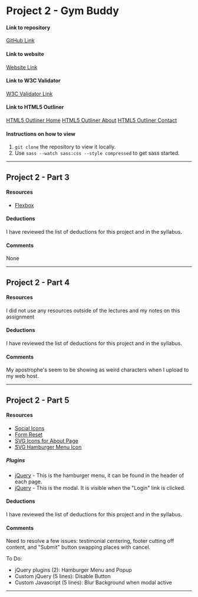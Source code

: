 # Project 2 - Gym Buddy

#### Link to repository
[GitHub Link](https://github.com/jessicasmall7/project-2_small-jessica)

#### Link to website
[Website Link](http://jessicasmalldesign.com/project-2)

#### Link to W3C Validator
[W3C Validator Link](www.google.com)

#### Link to HTML5 Outliner
[HTML5 Outliner Home](www.google.com)
[HTML5 Outliner About](www.google.com)
[HTML5 Outliner Contact](www.google.com)


#### Instructions on how to view
1. `git clone` the repository to view it locally.
2. Use `sass --watch sass:css --style compressed` to get sass started.

---

## Project 2 - Part 3

#### Resources
- [Flexbox](https://css-tricks.com/snippets/css/a-guide-to-flexbox/)

#### Deductions
I have reviewed the list of deductions for this project and in the syllabus.

#### Comments
None

---

## Project 2 - Part 4

#### Resources
I did not use any resources outside of the lectures and my notes on this assignment

#### Deductions
I have reviewed the list of deductions for this project and in the syllabus.

#### Comments
My apostrophe's seem to be showing as weird characters when I upload to my web host.

---

## Project 2 - Part 5

#### Resources
- [Social Icons](https://simpleicons.org/)
- [Form Reset](https://www.w3schools.com/tags/att_button_type.asp)
- [SVG Icons for About Page](https://icomoon.io/app/#/select)
- [SVG Hamburger Menu Icon](https://www.iconfinder.com/icons/134216/hamburger_lines_menu_icon)

##### Plugins
- [jQuery](www.google.com) - This is the hamburger menu, it can be found in the header of each page.
- [jQuery](www.google.com) - This is the modal. It is visible when the "Login" link is clicked.

#### Deductions
I have reviewed the list of deductions for this project and in the syllabus.

#### Comments
Need to resolve a few issues: testimonial centering, footer cutting off content, and "Submit" button swapping places with cancel.

To Do:
- jQuery plugins (2): Hamburger Menu and Popup
- Custom jQuery (5 lines): Disable Button
- Custom Javascript (5 lines): Blur Background when modal active

---
